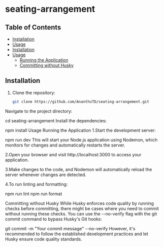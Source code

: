 # seating-arrangement
## Table of Contents

- [Installation](#installation)
- [Usage](#usage)
- [Installation](#installation)
- [Usage](#usage)
  - [Running the Application](#running-the-application)
  - [Committing without Husky](#committing-without-husky)

## Installation

1. Clone the repository:

   ```sh
   git clone https://github.com/AnanthuTD/seating-arrangement.git
Navigate to the project directory:

cd seating-arrangement
Install the dependencies:

npm install
Usage
Running the Application
1.Start the development server:

npm run dev
This will start your Node.js application using Nodemon, which monitors for changes and automatically restarts the server.

2.Open your browser and visit http://localhost:3000 to access your application.

3.Make changes to the code, and Nodemon will automatically reload the server whenever changes are detected.

4.To run linting and formatting:

npm run lint
npm run format

Committing without Husky
While Husky enforces code quality by running checks before committing, there might be cases where you need to commit without running these checks. You can use the --no-verify flag with the git commit command to bypass Husky's Git hooks:

git commit -m "Your commit message" --no-verify
However, it's recommended to follow the established development practices and let Husky ensure code quality standards.
